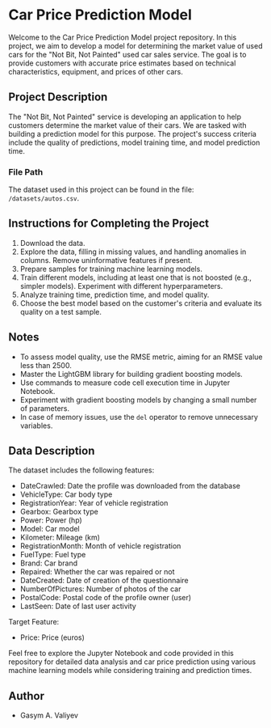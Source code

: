 # Car Price Prediction Model

Welcome to the Car Price Prediction Model project repository. In this project, we aim to develop a model for determining the market value of used cars for the "Not Bit, Not Painted" used car sales service. The goal is to provide customers with accurate price estimates based on technical characteristics, equipment, and prices of other cars.

## Project Description

The "Not Bit, Not Painted" service is developing an application to help customers determine the market value of their cars. We are tasked with building a prediction model for this purpose. The project's success criteria include the quality of predictions, model training time, and model prediction time.

### File Path

The dataset used in this project can be found in the file: `/datasets/autos.csv`.

## Instructions for Completing the Project

1. Download the data.
2. Explore the data, filling in missing values, and handling anomalies in columns. Remove uninformative features if present.
3. Prepare samples for training machine learning models.
4. Train different models, including at least one that is not boosted (e.g., simpler models). Experiment with different hyperparameters.
5. Analyze training time, prediction time, and model quality.
6. Choose the best model based on the customer's criteria and evaluate its quality on a test sample.

## Notes

- To assess model quality, use the RMSE metric, aiming for an RMSE value less than 2500.
- Master the LightGBM library for building gradient boosting models.
- Use commands to measure code cell execution time in Jupyter Notebook.
- Experiment with gradient boosting models by changing a small number of parameters.
- In case of memory issues, use the `del` operator to remove unnecessary variables.

## Data Description

The dataset includes the following features:

- DateCrawled: Date the profile was downloaded from the database
- VehicleType: Car body type
- RegistrationYear: Year of vehicle registration
- Gearbox: Gearbox type
- Power: Power (hp)
- Model: Car model
- Kilometer: Mileage (km)
- RegistrationMonth: Month of vehicle registration
- FuelType: Fuel type
- Brand: Car brand
- Repaired: Whether the car was repaired or not
- DateCreated: Date of creation of the questionnaire
- NumberOfPictures: Number of photos of the car
- PostalCode: Postal code of the profile owner (user)
- LastSeen: Date of last user activity

Target Feature:
- Price: Price (euros)

Feel free to explore the Jupyter Notebook and code provided in this repository for detailed data analysis and car price prediction using various machine learning models while considering training and prediction times.

## Author
- Gasym A. Valiyev